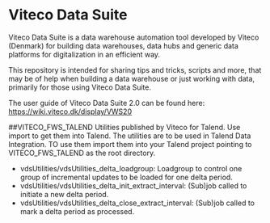 # Viteco Data Suite
Viteco Data Suite is a data warehouse automation tool developed by Viteco (Denmark) for building data warehouses, data hubs and generic data platforms for digitalization in an efficient way.

This repository is intended for sharing tips and tricks, scripts and more, that may be of help when building a data warehouse or just working with data, primarily for those using Viteco Data Suite.

The user guide of Viteco Data Suite 2.0 can be found here: https://wiki.viteco.dk/display/VWS20

##VITECO_FWS_TALEND
Utilities published by Viteco for Talend. Use import to get them into Talend.
The utilities are to be used in Talend Data Integration. TO use them import them into your Talend project pointing to VITECO_FWS_TALEND as the root directory.

- vdsUtilities/vdsUtilities_delta_loadgroup: Loadgroup to control one group of incremental updates to be loaded for one delta period.
- vdsUtilities/vdsUtilities_delta_init_extract_interval: (Sub)job called to initiate a new delta period.
- vdsUtilities/vdsUtilities_delta_close_extract_interval: (Sub)job called to mark a delta period as processed.
